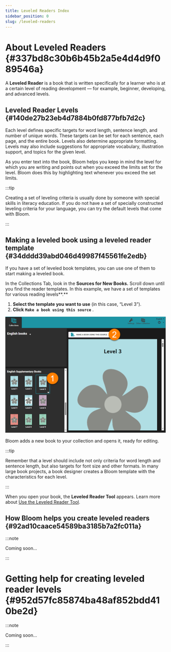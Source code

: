 ```yaml
---
title: Leveled Readers Index
sidebar_position: 0
slug: /leveled-readers
---
```




# About Leveled Readers {#337bd8c30b6b45b2a5e4d4d9f089546a}


A **Leveled Reader** is a book that is written specifically for a learner who is at a certain level of reading development — for example, beginner, developing, and advanced levels.


## Leveled Reader Levels {#140de27b23eb4d7884b0fd877bfb7d2c}


Each level defines specific targets for word length, sentence length, and number of unique words. These targets can be set for each sentence, each page, and the entire book. Levels also determine appropriate formatting. Levels may also include suggestions for appropriate vocabulary, illustration support, and topics for the given level.


As you enter text into the book, Bloom helps you keep in mind the level for which you are writing and points out when you exceed the limits set for the level. Bloom does this by highlighting text whenever you exceed the set limits.


:::tip

Creating a set of leveling criteria is usually done by someone with special skills in literacy education. If you do not have a set of specially constructed leveling criteria for your language, you can try the default levels that come with Bloom. 

:::




## Making a leveled book using a leveled reader template {#34dddd39abd046d49987f45561fe2edb}


If you have a set of leveled book templates, you can use one of them to start making a leveled book. 


In the Collections Tab, look in the **Sources for New Books.** Scroll down until you find the reader templates. In this example, we have a set of templates for various reading levels**.** 

1. **Select the template you want to use** (in this case, “Level 3”).
2. **Click** **`Make a book using this source`** .

![](./leveled-readers.73a6ebce-f688-4789-836e-cd6a5a23019f.png)


Bloom adds a new book to your collection and opens it, ready for editing.


:::tip

Remember that a level should include not only criteria for word length and sentence length, but also targets for font size and other formats. In many large book projects, a book designer creates a Bloom template with the characteristics for each level. 

:::




When you open your book, the **Leveled Reader Tool** appears. Learn more about [Use the Leveled Reader Tool](/leveled-reader-tool).


## How Bloom helps you create leveled readers {#92ad10caace54589ba3185b7a2fc011a}


:::note

Coming soon…

:::




# Getting help for creating leveled reader levels {#952d57fc85874ba48af852bdd410be2d}


:::note

Coming soon…

:::



